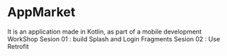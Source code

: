 # AppMarket
It is an application made in Kotlin, as part of a mobile development WorkShop
Sesion 01 : build Splash and Login Fragments
Sesion 02 : Use Retrofit